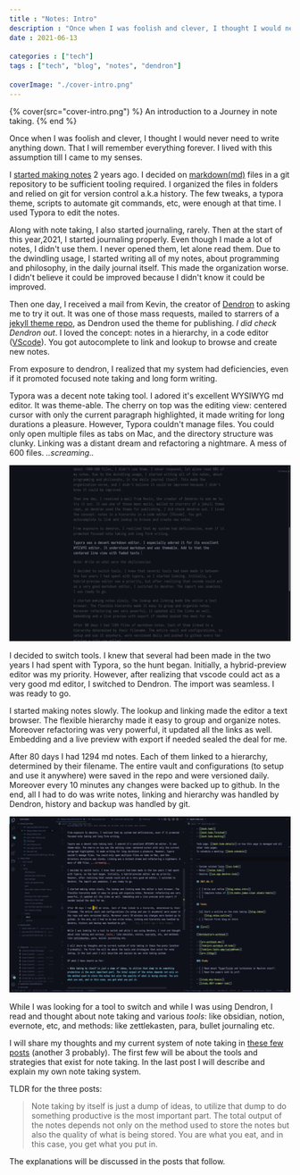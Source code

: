 ```yaml
---
title : "Notes: Intro"
description : "Once when I was foolish and clever, I thought I would never need to write anything down. That I will remember everything forever. I lived with this assumption till I came to my senses."
date : 2021-06-13

categories : ["tech"]
tags : ["tech", "blog", "notes", "dendron"]

coverImage: "./cover-intro.png"
---
```


{% cover(src="cover-intro.png") %}
An introduction to a Journey in note taking.
{% end %}

Once when I was foolish and clever, I thought I would never need to write anything down. That I will remember everything forever. I lived with this assumption till I came to my senses.

I [started making notes](https://www.xypnox.com/blag/posts/moving-notes-to-github/) 2 years ago. I decided on [markdown(md)](https://www.markdownguide.org/) files in a git repository to be sufficient tooling required. I organized the files in folders and relied on git for version control a.k.a history. The few tweaks, a typora theme, scripts to automate git commands, etc, were enough at that time. I used Typora to edit the notes.

Along with note taking, I also started journaling, rarely. Then at the start of this year,2021, I started journaling properly. Even though I made a lot of notes, I didn't use them. I never opened them, let alone read them. Due to the dwindling usage, I started writing all of my notes, about programming and philosophy, in the daily journal itself. This made the organization worse. I didn't believe it could be improved because I didn't know it could be improved.

Then one day, I received a mail from Kevin, the creator of [Dendron](https://www.dendron.so/) to asking me to try it out. It was one of those mass requests, mailed to starrers of a [jekyll theme repo](https://pmarsceill.github.io/just-the-docs/), as Dendron used the theme for publishing. _I did check Dendron out_. I loved the concept: notes in a hierarchy, in a code editor ([VScode](https://code.visualstudio.com/)). You got autocomplete to link and lookup to browse and create new notes.

From exposure to dendron, I realized that my system had deficiencies, even if it promoted focused note taking and long form writing.

Typora was a decent note taking tool. I adored it's excellent WYSIWYG md editor. It was theme-able. The cherry on top was the editing view: centered cursor with only the current paragraph highlighted, it made writing for long durations a pleasure. However, Typora couldn't manage files. You could only open multiple files as tabs on Mac, and the directory structure was clunky. Linking was a distant dream and refactoring a nightmare. A mess of 600 files. _..screaming.._

![Typora](./typora-notes.png)

I decided to switch tools. I knew that several had been made in the two years I had spent with Typora, so the hunt began. Initially, a hybrid-preview editor was my priority. However, after realizing that vscode could act as a very good md editor, I switched to Dendron. The import was seamless. I was ready to go.

I started making notes slowly. The lookup and linking made the editor a text browser. The flexible hierarchy made it easy to group and organize notes. Moreover refactoring was very powerful, it updated all the links as well. Embedding and a live preview with export if needed sealed the deal for me.

After 80 days I had 1294 md notes. Each of them linked to a hierarchy, determined by their filename. The entire vault and configurations (to setup and use it anywhere) were saved in the repo and were versioned daily. Moreover every 10 minutes any changes were backed up to github. In the end, all I had to do was write notes, linking and hierarchy was handled by Dendron, history and backup was handled by git.

![dendron](./dendron-notes-intro.png)

While I was looking for a tool to switch and while I was using Dendron, I read and thought about note taking and various _tools_: like obsidian, notion, evernote, etc, and methods: like zettlekasten, para, bullet journaling etc.

I will share my thoughts and my current system of note taking in [these few posts](../) (another 3 probably). The first few will be about the tools and strategies that exist for note taking. In the last post I will describe and explain my own note taking system.

TLDR for the three posts:

> Note taking by itself is just a dump of ideas, to utilize that dump to do something productive is the most important part. The total output of the notes depends not only on the method used to store the notes but also the quality of what is being stored. You are what you eat, and in this case, you get what you put in.

The explanations will be discussed in the posts that follow.
